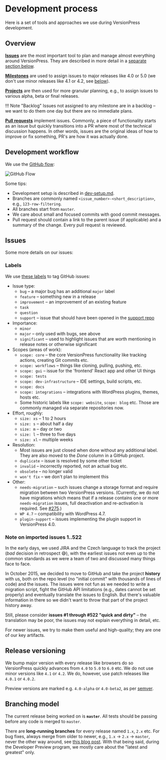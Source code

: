 # Development process

Here is a set of tools and approaches we use during VersionPress development.

## Overview

[**Issues**](https://github.com/versionpress/versionpress/issues) are the most important tool to plan and manage almost everything around VersionPress. They are described in more detail in a [separate section below](#issues).

[**Milestones**](https://github.com/versionpress/versionpress/milestones) are used to assign issues to major releases like 4.0 or 5.0 (we don't use minor releases like 4.1 or 4.2, see [below](#release-versioning)).

[**Projects**](https://github.com/versionpress/versionpress/projects) are then used for more granular planning, e.g., to assign issues to various alpha, beta or final releases.

!!! Note "Backlog"
    Issues not assigned to any milestone are in a backlog – we want to do them one day but there are no immediate plans.

[**Pull requests**](https://github.com/versionpress/versionpress/pulls) implement issues. Commonly, a piece of functionality starts as an issue but quickly transitions into a PR where most of the technical discussion happens. In other words, issues are the original ideas of how to improve or fix something, PR's are how it was actually done.

## Development workflow

We use the [GitHub flow](https://guides.github.com/introduction/flow/):

![GitHub Flow](https://guides.github.com/activities/hello-world/branching.png)

Some tips:

- Development setup is described in [dev-setup.md](dev-setup.md).
- Branches are commonly named `<issue_number>-<short_description>`, e.g., `123-row-filtering`.
- All branches start from `master`.
- We care about small and focused commits with good commit messages.
- Pull request should contain a link to the parent issue (if applicable) and a summary of the change. Every pull request is reviewed.

## Issues

Some more details on our issues:

### Labels

We use [these labels](https://github.com/versionpress/versionpress/labels) to tag GitHub issues:

- Issue type:
    - `bug` – a major bug has an additional `major` label
    - `feature` – something new in a release
    - `improvement` – an improvement of an existing feature
    - `task`
    - `question`
    - `support` – issue that should have been opened in the [support repo](https://github.com/versionpress/support)
- Importance:
    - `minor`
    - `major` – only used with bugs, see above
    - `significant` – used to highlight issues that are worth mentioning in release notes or otherwise significant
- Scopes (areas of work):
    - `scope: core` – the core VersionPress functionality like tracking actions, creating Git commits etc.
    - `scope: workflows` – things like cloning, pulling, pushing, etc.
    - `scope: gui` – issue for the 'frontend' React app and other UI things
    - `scope: tests`
    - `scope: dev-infrastructure` – IDE settings, build scripts, etc.
    - `scope: docs`
    - `scope: integrations` – integrations with WordPress plugins, themes, hosts etc.
    - Some historic labels like `scope: website`, `scope: blog` etc. Those are commonly managed via separate repositories now.
- Effort, roughly:
    - `size: xs` – 1 to 2 hours
    - `size: s` – about half a day
    - `size: m` – day or two
    - `size: l` – three to five days
    - `size: xl` – multiple weeks
- Resolution:
    - Most issues are just closed when done without any additional label. They are also moved to the _Done_ column in a GitHub project.
    - `duplicate` – issue is resolved by some other ticket
    - `invalid` – incorrectly reported, not an actual bug etc.
    - `obsolete` – no longer valid
    - `won't fix` – we don't plan to implement this
- Other:
    - `needs-migration` – such issues change a storage format and require migration between two VersionPress versions. (Currently, we do not have migrations which means that if a release contains one or more `needs-migration` issues, full deactivation and re-activation is required. See [#275](https://github.com/versionpress/versionpress/issues/275).)
    - `WP 4.7` – compatibility with WordPress 4.7.
    - `plugin-support` – issues implementing the plugin support in VersionPress 4.0.

### Note on imported issues 1..522

In the early days, we used JIRA and the Czech language to track the project (*bad* decision in retrospect 😅), with the earliest issues not even up to the common standards as we were a team of two and discussed many things face to face.

In October 2015, we decided to move to GitHub and take the project **history** with us, both on the repo level (no "initial commit" with thousands of lines of code) and the issues. The issues were not fun as we needed to write a migration script, fight the GitHub API limitations (e.g., dates cannot be set properly) and eventually translate the issues to English. But there's valuable information in there so we didn't want to throw that part of the project history away.

Still, please consider **issues #1 through #522 "quick and dirty"** – the translation may be poor, the issues may not explain everything in detail, etc.

For newer issues, we try to make them useful and high-quality; they are one of our key artifacts.


## Release versioning

We bump major version with every release like browsers do so VersionPress quickly advances from `4.0` to `5.0` to `6.0` etc. We do not use minor versions like `4.1` or `4.2`. We do, however, use patch releases like `4.0.1` or `4.0.2`.

Preview versions are marked e.g. `4.0-alpha` or `4.0-beta2`, as per [semver](http://semver.org/).

## Branching model

The current release being worked on is **`master`**. All tests should be passing before any code is merged to `master`.

There are **long-running branches** for every release named `1.x`, `2.x` etc. For bug fixes, always merge from older to newer, e.g., `1.x` -> `2.x` -> `master`, never the other way around, see [this blog post](http://blogs.atlassian.com/2013/11/the-essence-of-branch-based-workflows/). With that being said, during the Developer Preview program, we mostly care about the "latest and greatest" only.
